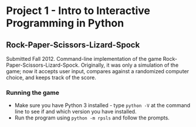 # Project 1 - Intro to Interactive Programming in Python
## Rock-Paper-Scissors-Lizard-Spock

Submitted Fall 2012.
Command-line implementation of the game Rock-Paper-Scissors-Lizard-Spock.
Originally, it was only a simulation of the game; now it accepts user input, compares against a randomized computer choice, and keeps track of the score.

### Running the game
- Make sure you have Python 3 installed - type `python -V` at the command line to see if and which version you have installed.
- Run the program using `python -m rpsls` and follow the prompts.
